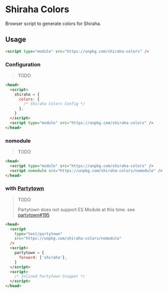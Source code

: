 # Shiraha Colors

Browser script to generate colors for Shiraha.

## Usage

```html
<script type="module" src="https://unpkg.com/shiraha-colors" />
```

### Configuration

> TODO

```html
<head>
  <script>
    shiraha = {
      colors: {
        /* Shiraha Colors Config */
      },
    }
  </script>
  <script type="module" src="https://unpkg.com/shiraha-colors" />
</head>
```

### nomodule

> TODO

```html
<head>
  <script type="module" src="https://unpkg.com/shiraha-colors" />
  <script nomodule src="https://unpkg.com/shiraha-colors/nomodule" />
</head>
```

### with [Partytown](https://partytown.builder.io)

> TODO
>
> Partytown does not support ES Module at this time. see [partytown#195](https://github.com/BuilderIO/partytown/issues/195)

```html
<head>
  <script
    type="text/partytown"
    src="https://unpkg.com/shiraha-colors/nomodule"
  />
  <script>
    partytown = {
      forward: ['shiraha'],
    }
  </script>
  <script>
    /* Inlined Partytown Snippet */
  </script>
</head>
```

